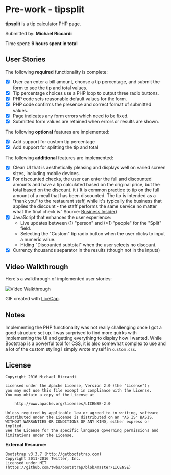 # Pre-work - tipsplit

**tipsplit** is a tip calculator PHP page.

Submitted by: **Michael Riccardi**

Time spent: **9 hours spent in total**

## User Stories

The following **required** functionality is complete:
* [X] User can enter a bill amount, choose a tip percentage, and submit the form to see the tip and total values.
* [X] Tip percentage choices use a PHP loop to output three radio buttons.
* [X] PHP code sets reasonable default values for the form.
* [X] PHP code confirms the presence and correct format of submitted values.
* [X] Page indicates any form errors which need to be fixed.
* [X] Submitted form values are retained when errors or results are shown.

The following **optional** features are implemented:
* [X] Add support for custom tip percentage
* [X] Add support for splitting the tip and total

The following **additional** features are implemented:
* [X] Clean UI that is aesthetically pleasing and displays well on varied screen sizes, including mobile devices.
* [X] For discounted checks, the user can enter the full and discounted amounts and have a tip calculated based on the original price, but the total based on the discount. it ('It is common practice to tip on the full amount of a meal that has been discounted. The tip is intended as a "thank you" to the restaurant staff, while it's typically the business that applies the discount - the staff performs the same service no matter what the final check is.' Source: [Business Insider](http://www.businessinsider.com/how-to-tip-on-discounted-meals-2012-3))
* [X] JavaScript that enhances the user experience:
    * Live updates between (1) "person" and (>1) "people" for the "Split" field.
    * Selecting the "Custom" tip radio button when the user clicks to input a numeric value.
    * Hiding "Discounted subtotal" when the user selects no discount.
* [X] Currency thousands separator in the results (though not in the inputs)

## Video Walkthrough

Here's a walkthrough of implemented user stories:

<img src='http://i.imgur.com/XAUiywQ.gif' title='Video Walkthrough' width='' alt='Video Walkthrough' />

GIF created with [LiceCap](http://www.cockos.com/licecap/).

## Notes

Implementing the PHP functionality was not really challenging once I got a good structure set up. I was surprised to find more quirks with implementing the UI and getting everything to display how I wanted. While Bootstrap is a powerful tool for CSS, it is also somewhat complex to use and a lot of the custom styling I simply wrote myself in `custom.css`.

## License

    Copyright 2016 Michael Riccardi

    Licensed under the Apache License, Version 2.0 (the "License");
    you may not use this file except in compliance with the License.
    You may obtain a copy of the License at

        http://www.apache.org/licenses/LICENSE-2.0

    Unless required by applicable law or agreed to in writing, software
    distributed under the License is distributed on an "AS IS" BASIS,
    WITHOUT WARRANTIES OR CONDITIONS OF ANY KIND, either express or implied.
    See the License for the specific language governing permissions and
    limitations under the License.
    
**External Resource:**

    Bootstrap v3.3.7 (http://getbootstrap.com)
    Copyright 2011-2016 Twitter, Inc.
    Licensed under MIT (https://github.com/twbs/bootstrap/blob/master/LICENSE)
    
